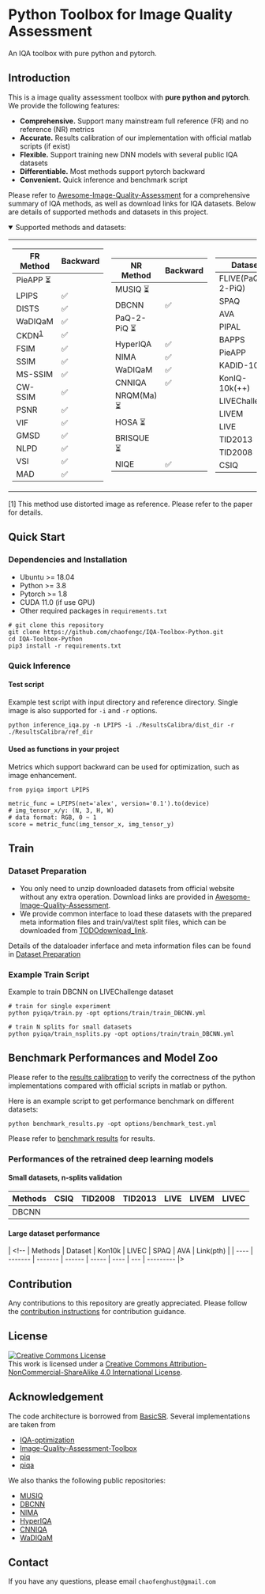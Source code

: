 # Python Toolbox for Image Quality Assessment
An IQA toolbox with pure python and pytorch.


## Introduction

This is a image quality assessment toolbox with **pure python and pytorch**. We provide the following features:

- **Comprehensive.** Support many mainstream full reference (FR) and no reference (NR) metrics
- **Accurate.** Results calibration of our implementation with official matlab scripts (if exist)
- **Flexible.** Support training new DNN models with several public IQA datasets
- **Differentiable.** Most methods support pytorch backward
- **Convenient.** Quick inference and benchmark script

Please refer to [Awesome-Image-Quality-Assessment](https://github.com/chaofengc/Awesome-Image-Quality-Assessment) for a comprehensive summary of IQA methods, as well as download links for IQA datasets. Below are details of supported methods and datasets in this project. 

<details open>
<summary>Supported methods and datasets:</summary>

<table>
<tr><td>

| FR Method                       | Backward           |
| ------------------------------- | ------------------ |
| PieAPP :hourglass_flowing_sand: |                    |
| LPIPS                           | :white_check_mark: |
| DISTS                           | :white_check_mark: |
| WaDIQaM                         | :white_check_mark: |
| CKDN<sup>[1](#fn1)</sup>        | :white_check_mark: |
| FSIM                            | :white_check_mark: |
| SSIM                            | :white_check_mark: |
| MS-SSIM                         | :white_check_mark: |
| CW-SSIM                         | :white_check_mark: |
| PSNR                            | :white_check_mark: |
| VIF                             | :white_check_mark: |
| GMSD                            | :white_check_mark: |
| NLPD                            | :white_check_mark: |
| VSI                             | :white_check_mark: |
| MAD                             | :white_check_mark: |

</td><td>

| NR Method                          | Backward           |
| ---------------------------------- | ------------------ |
| MUSIQ :hourglass_flowing_sand:     |                    |
| DBCNN                              | :white_check_mark: |
| PaQ-2-PiQ :hourglass_flowing_sand: |                    |
| HyperIQA                           | :white_check_mark: |
| NIMA                               | :white_check_mark: |
| WaDIQaM                            | :white_check_mark: |
| CNNIQA                             | :white_check_mark: |
| NRQM(Ma) :hourglass_flowing_sand:  |                    |
| HOSA :hourglass_flowing_sand:      |                    |
| BRISQUE :hourglass_flowing_sand:   |                    |
| NIQE                               | :white_check_mark: |

</td><td>

| Dataset          | Type         |
| ---------------- | ------------ |
| FLIVE(PaQ-2-PiQ) | NR           |
| SPAQ             | NR/mobile    |
| AVA              | NR/Aesthetic |
| PIPAL            | FR           |
| BAPPS            | FR           |
| PieAPP           | FR           |
| KADID-10k        | FR           |
| KonIQ-10k(++)    | NR           |
| LIVEChallenge    | NR           |
| LIVEM            | FR           |
| LIVE             | FR           |
| TID2013          | FR           |
| TID2008          | FR           |
| CSIQ             | FR           |

</td></tr> 
</table>

<a name="fn1">[1]</a> This method use distorted image as reference. Please refer to the paper for details. 

</details>

## Quick Start

### Dependencies and Installation
- Ubuntu >= 18.04
- Python >= 3.8
- Pytorch >= 1.8
- CUDA 11.0 (if use GPU)
- Other required packages in `requirements.txt`
```
# git clone this repository
git clone https://github.com/chaofengc/IQA-Toolbox-Python.git
cd IQA-Toolbox-Python
pip3 install -r requirements.txt
```

### Quick Inference

#### Test script 

Example test script with input directory and reference directory. Single image is also supported for `-i` and `-r` options. 
```
python inference_iqa.py -n LPIPS -i ./ResultsCalibra/dist_dir -r ./ResultsCalibra/ref_dir 
```

#### Used as functions in your project

Metrics which support backward can be used for optimization, such as image enhancement.

```
from pyiqa import LPIPS 

metric_func = LPIPS(net='alex', version='0.1').to(device)
# img_tensor_x/y: (N, 3, H, W)
# data format: RGB, 0 ~ 1
score = metric_func(img_tensor_x, img_tensor_y)
```

## Train 

### Dataset Preparation

- You only need to unzip downloaded datasets from official website without any extra operation. Download links are provided in [Awesome-Image-Quality-Assessment](https://github.com/chaofengc/Awesome-Image-Quality-Assessment).  
- We provide common interface to load these datasets with the prepared meta information files and train/val/test split files, which can be downloaded from [TODOdownload_link](). 

Details of the dataloader inferface and meta information files can be found in [Dataset Preparation](Dataset_Preparation.md) 

### Example Train Script 

Example to train DBCNN on LIVEChallenge dataset
```
# train for single experiment
python pyiqa/train.py -opt options/train/train_DBCNN.yml 

# train N splits for small datasets
python pyiqa/train_nsplits.py -opt options/train/train_DBCNN.yml 
```

## Benchmark Performances and Model Zoo

Please refer to the [results calibration](./ResultsCalibra/ResultsCalibra.md) to verify the correctness of the python implementations compared with official scripts in matlab or python.

Here is an example script to get performance benchmark on different datasets:
```
python benchmark_results.py -opt options/benchmark_test.yml
```
Please refer to [benchmark results](tests/benchmark_results.csv) for results.

### Performances of the retrained deep learning models

#### Small datasets, n-splits validation 

| Methods | CSIQ | TID2008 | TID2013 | LIVE | LIVEM | LIVEC |
| ------- | ---- | ------- | ------- | ---- | ----- | ----- |
| DBCNN   |      |         |         |      |       |       |

#### Large dataset performance

| <!-- | Methods | Dataset | Kon10k | LIVEC | SPAQ | AVA | Link(pth) |
| ---- | ------- | ------- | ------ | ----- | ---- | --- | --------- |>

## Contribution

Any contributions to this repository are greatly appreciated. Please follow the [contribution instructions](Instruction.md) for contribution guidance.  

## License

<a rel="license" href="http://creativecommons.org/licenses/by-nc-sa/4.0/"><img alt="Creative Commons License" style="border-width:0" src="https://i.creativecommons.org/l/by-nc-sa/4.0/88x31.png" /></a><br />This work is licensed under a <a rel="license" href="http://creativecommons.org/licenses/by-nc-sa/4.0/">Creative Commons Attribution-NonCommercial-ShareAlike 4.0 International License</a>.

<!-- ## Citation

```
TODO -->
<!-- ``` -->

## Acknowledgement

The code architecture is borrowed from [BasicSR](https://github.com/xinntao/BasicSR). Several implementations are taken from 

- [IQA-optimization](https://github.com/dingkeyan93/IQA-optimization)  
- [Image-Quality-Assessment-Toolbox](https://github.com/RyanXingQL/Image-Quality-Assessment-Toolbox) 
- [piq](https://github.com/photosynthesis-team/piq)
- [piqa](https://github.com/francois-rozet/piqa)

We also thanks the following public repositories: 
- [MUSIQ]() 
- [DBCNN](https://github.com/zwx8981/DBCNN-PyTorch) 
- [NIMA](https://github.com/kentsyx/Neural-IMage-Assessment)
- [HyperIQA](https://github.com/SSL92/hyperIQA)
- [CNNIQA](https://github.com/lidq92/CNNIQA)
- [WaDIQaM](https://github.com/lidq92/WaDIQaM)

## Contact

If you have any questions, please email `chaofenghust@gmail.com`
